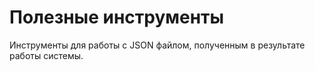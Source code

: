 # Полезные инструменты

Инструменты для работы с JSON файлом, полученным в результате работы системы.
